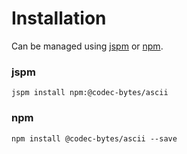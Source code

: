 # Installation

Can be managed using
[jspm](http://jspm.io)
or [npm](https://github.com/npm/npm).

### jspm
```terminal
jspm install npm:@codec-bytes/ascii
```

### npm
```terminal
npm install @codec-bytes/ascii --save
```
